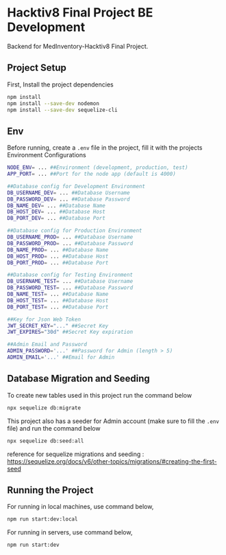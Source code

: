 # Hacktiv8 Final Project BE Development

Backend for MedInventory-Hacktiv8 Final Project.

## Project Setup
First, Install the project dependencies
```sh
npm install
npm install --save-dev nodemon
npm install --save-dev sequelize-cli
```

## Env
Before running, create a `.env` file in the project, fill it with the projects Environment Configurations
```sh
NODE_ENV= ... ##Environment (development, production, test)
APP_PORT= ... ##Port for the node app (default is 4000)

##Database config for Development Environment
DB_USERNAME_DEV= ... ##Database Username
DB_PASSWORD_DEV= ... ##Database Password
DB_NAME_DEV= ... ##Database Name
DB_HOST_DEV= ... ##Database Host
DB_PORT_DEV= ... ##Database Port

##Database config for Production Environment
DB_USERNAME_PROD= ... ##Database Username
DB_PASSWORD_PROD= ... ##Database Password
DB_NAME_PROD= ... ##Database Name
DB_HOST_PROD= ... ##Database Host
DB_PORT_PROD= ... ##Database Port

##Database config for Testing Environment
DB_USERNAME_TEST= ... ##Database Username
DB_PASSWORD_TEST= ... ##Database Password
DB_NAME_TEST= ... ##Database Name
DB_HOST_TEST= ... ##Database Host
DB_PORT_TEST= ... ##Database Port

##Key for Json Web Token
JWT_SECRET_KEY="..." ##Secret Key
JWT_EXPIRES="30d" ##Secret Key expiration

##Admin Email and Password
ADMIN_PASSWORD='...' ##Password for Admin (length > 5)
ADMIN_EMAIL='...' ##Email for Admin
```

## Database Migration and Seeding
To create new tables used in this project run the command below
```sh
npx sequelize db:migrate
```
This project also has a seeder for Admin account (make sure to fill the `.env` file)  and run the command below
```sh
npx sequelize db:seed:all
```
reference for sequelize migrations and seeding :
 https://sequelize.org/docs/v6/other-topics/migrations/#creating-the-first-seed

## Running the Project
For running in local machines, use command below,
```sh
npm run start:dev:local
```
For running in servers, use command below,
```sh
npm run start:dev
```